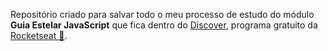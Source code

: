 <p>Repositório criado para salvar todo o meu processo de estudo do módulo <strong>Guia Estelar JavaScript</strong> que fica dentro do <a href="https://www.rocketseat.com.br/discover">Discover</a>, programa gratuito da <a href="https://rocketseat.com.br"> Rocketseat 💜</a>.</p>
